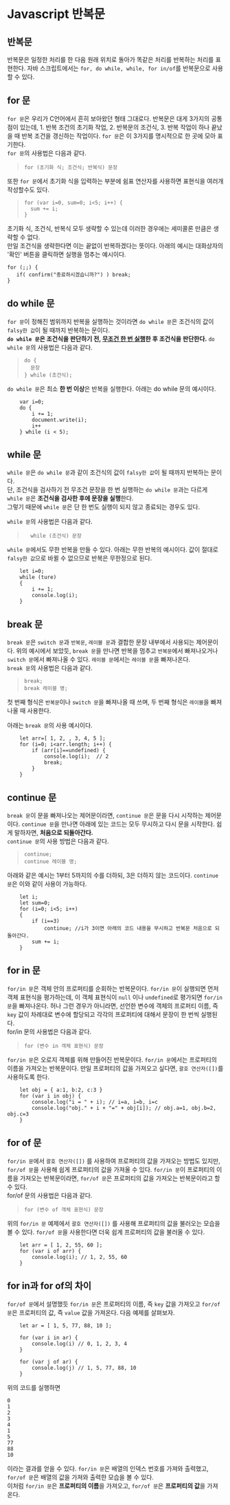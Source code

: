 # Javascript 반복문

## 반복문
반복문은 일정한 처리를 한 다음 원래 위치로 돌아가 똑같은 처리를 반복하는 처리를 표현한다. 자바 스크립트에서는 `for, do while, while, for in/of`를 반복문으로 사용할 수 있다. 


## for 문
`for 문`은 우리가 C언어에서 흔히 보아왔던 형태 그대로다. 반복문은 대게 3가지의 공통점이 있는데, 1. 반복 조건의 초기화 작업, 2. 반복문의 조건식, 3. 반복 작업이 하나 끝났을 때 반복 조건을 갱신하는 작업이다. `for 문`은 이 3가지를 명시적으로 한 곳에 모아 표기한다. <br>
`for 문`의 사용법은 다음과 같다.

> ~~~
> for (초기화 식; 조건식; 반복식) 문장
> ~~~

또한 `for 문`에서 초기화 식을 입력하는 부분에 쉼표 연산자를 사용하면 표현식을 여러개 작성할수도 있다.

> ~~~
> for (var i=0, sum=0; i<5; i++) {
>   sum += i;
> }

초기화 식, 조건식, 반복식 모두 생략할 수 있는데 이러한 경우에는 세미콜론 만큼은 생략할 수 없다. <br> 만일 조건식을 생략한다면 이는 끝없이 반복하겠다는 뜻이다. 아래의 예시는 대화상자의 '확인' 버튼을 클릭하면 실행을 멈추는 예시이다.

~~~
for (;;) {
   if( confirm("종료하시겠습니까?") ) break;
} 
~~~

## do while 문
`for 문`이 정해진 범위까지 반복을 실행하는 것이라면 `do while 문`은 조건식의 값이 `falsy한 값`이 될 때까지 반복하는 문이다. <br>
**`do while 문`은 조건식을 판단하기 전, <u>무조건 한 번 실행</u>한 후 조건식을 판단한다.** 
`do while 문`의 사용법은 다음과 같다.

> ~~~
> do {
>   문장
> } while (조건식);
> ~~~

`do while 문`은 최소 **한 번 이상**은 반복을 실행한다. 아래는 do while 문의 예시이다.

~~~
    var i=0;
    do {
        i += 1;
        document.write(i);
        i++
    } while (i < 5);
~~~

## while 문
`while 문`은 `do while 문`과 같이 조건식의 값이 `falsy한 값`이 될 때까지 반복하는 문이다. <br>
단, 조건식을 검사하기 전 무조건 문장을 한 번 실행하는 `do while 문`과는 다르게 `while 문`은 **조건식을 검사한 후에 문장을 실행**한다.<br> 그렇기 때문에 `while 문`은 단 한 번도 실행이 되지 않고 종료되는 경우도 있다. <br>

`while 문`의 사용법은 다음과 같다.

> ~~~ 
>   while (조건식) 문장
> ~~~

`while 문`에서도 무한 반복을 만들 수 있다. 아래는 무한 반복의 예시이다. 값이 절대로 `falsy한 값`으로 바뀔 수 없으므로 반복은 무한정으로 된다.

~~~
    let i=0;
    while (ture)
    {
        i += 1;
        console.log(i);
    }
~~~

## break 문
`break 문`은 `switch 문`과 `반복문`, `레이블 문`과 결합한 문장 내부에서 사용되는 제어문이다. 위의 예시에서 보았듯, `break 문`을 만나면 반복을 멈추고 `반복문`에서 빠져나오거나 `switch 문`에서 빠져나올 수 있다. `레이블 문`에서는 `레이블 문`을 빠져나온다. <br>
`break 문`의 사용법은 다음과 같다. 

> ~~~
> break;
> break 레이블 명;      
> ~~~

첫 번째 형식은 `반복문`이나 `switch 문`을 빠져나올 때 쓰며, 두 번째 형식은 `레이블`을 빠져나올 때 사용한다. 

아래는 `break 문`의 사용 예시이다.

~~~
    let arr=[ 1, 2, , 3, 4, 5 ];
    for (i=0; i<arr.length; i++) {
        if (arr[i]==undefined) {
            console.log(i);  // 2
            break;
        }
    }
~~~

## continue 문
`break 문`이 문을 빠져나오는 제어문이라면, `continue 문`은 문을 다시 시작하는 제어문이다. `continue 문`을 만나면 아래에 있는 코드는 모두 무시하고 다시 문을 시작한다. 쉽게 말하자면, **처음으로 되돌아간다.** <br>
`continue 문`의 사용 방법은 다음과 같다.

> ~~~
> continue;
> continue 레이블 명;
> ~~~

아래와 같은 예시는 1부터 5까지의 수를 더하되, 3은 더하지 않는 코드이다. `continue 문`은 이와 같이 사용이 가능하다.

~~~
    let i;
    let sum=0;
    for (i=0; i<5; i++)
    {
        if (i==3) 
            continue; //i가 3이면 아래의 코드 내용을 무시하고 반복문 처음으로 되돌아간다.
        sum += i;
    }
~~~
 
## for in 문
`for/in 문`은 객체 안의 프로퍼티를 순회하는 반복문이다. `for/in 문`이 실행되면 먼저 객체 표현식을 평가하는데, 이 객체 표현식이 `null` 이나 `undefined`로 평가되면 `for/in 문`을 빠져나온다. 허나 그런 경우가 아니라면, 선언한 변수에 객체의 프로퍼티 이름, 즉 `key` 값이 차례대로 변수에 할당되고 각각의 프로퍼티에 대해서 문장이 한 번씩 실행된다. <br>
for/in 문의 사용법은 다음과 같다.

> ~~~
> for (변수 in 객체 표현식) 문장    
> ~~~

`for/in 문`은 오로지 객체를 위해 만들어진 반복문이다. `for/in 문`에서는 프로퍼티의 이름을 가져오는 반복문이다. 만일 프로퍼티의 값을 가져오고 싶다면, `괄호 연산자([])`를 사용하도록 한다.

~~~
    let obj = { a:1, b:2, c:3 }
    for (var i in obj) {
        console.log("i = " + i); // i=a, i=b, i=c
        console.log("obj." + i + "=" + obj[i]); // obj.a=1, obj.b=2, obj.c=3
    }
~~~

## for of 문
`for/in 문`에서 `괄호 연산자([])` 를 사용하여 프로퍼티의 값을 가져오는 방법도 있지만, `for/of 문`을 사용해 쉽게 프로퍼티의 값을 가져올 수 있다. `for/in 문`이 프로퍼티의 이름을 가져오는 반복문이라면, `for/of 문`은 프로퍼티의 값을 가져오는 반복문이라고 할 수 있다. <br>
for/of 문의 사용법은 다음과 같다.

> ~~~
> for (변수 of 객체 표현식) 문장
> ~~~

위의 `for/in 문` 예제에서 `괄호 연산자([])` 를 사용해 프로퍼티의 값을 불러오는 모습을 볼 수 있다. `for/of 문`을 사용한다면 더욱 쉽게 프로퍼티의 값을 불러올 수 있다.

~~~
    let arr = [ 1, 2, 55, 60 ];
    for (var i of arr) {
        console.log(i); // 1, 2, 55, 60
    }
~~~

## for in과 for of의 차이
`for/of 문`에서 설명했듯 `for/in 문`은 프로퍼티의 이름, 즉 `key` 값을 가져오고 `for/of 문`은 프로퍼티의 값, 즉 `value` 값을 가져온다. 다음 예제를 살펴보자.

~~~
    let ar = [ 1, 5, 77, 88, 10 ];
    
    for (var i in ar) {
        console.log(i) // 0, 1, 2, 3, 4
    }

    for (var j of ar) {
        console.log(j) // 1, 5, 77, 88, 10
    }
~~~

위의 코드를 실행하면 
~~~
0
1
2
3
4
1
5
77
88
10
~~~

이라는 결과를 얻을 수 있다. `for/in 문`은 배열의 인덱스 번호를 가져와 출력했고, `for/of 문`은 배열의 값을 가져와 출력한 모습을 볼 수 있다. <br>
이처럼 `for/in 문`은 **프로퍼티의 이름**을 가져오고, `for/of 문`은 **프로퍼티의 값**을 가져온다.